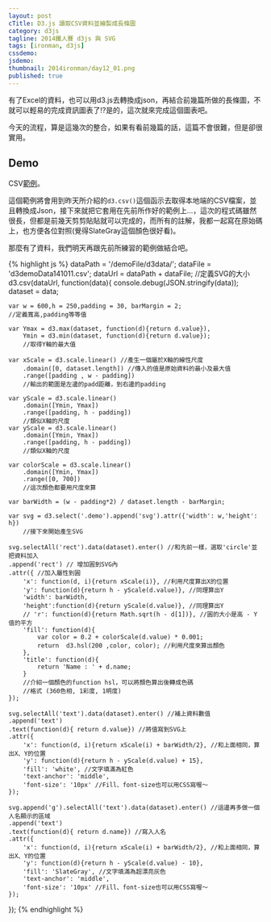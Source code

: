 ```yaml
---
layout: post
cTitle: D3.js 讀取CSV資料並繪製成長條圖
category: d3js
tagline: 2014鐵人賽 d3js 與 SVG
tags: [ironman, d3js]
cssdemo: 
jsdemo: 
thumbnail: 2014ironman/day12_01.png
published: true
---
```


有了Excel的資料，也可以用d3.js去轉換成json，再結合前幾篇所做的長條圖，不就可以輕易的完成資訊圖表了!?是的，這次就來完成這個圖表吧。

<!-- more -->

今天的流程，算是這幾次的整合，如果有看前幾篇的話，這篇不會很難，但是卻很實用。

## Demo

CSV[範例](/demoFile/d3data/d3demoData141011.csv)。

這個範例將會用到昨天所介紹的`d3.csv()`這個函示去取得本地端的CSV檔案，並且轉換成Json，接下來就把它套用在先前所作好的範例上...，這次的程式碼雖然很長，但都是前幾天剪剪貼貼就可以完成的，而所有的註解，我都一起寫在原始碼上，也方便各位對照(覺得SlateGray這個顏色很好看)。


<div class="demo">
	
</div>


那麼有了資料，我們明天再跟先前所練習的範例做結合吧。

{% highlight js %}
dataPath = '/demoFile/d3data/';
dataFile = 'd3demoData141011.csv';
dataUrl = dataPath + dataFile;
//定義SVG的大小
d3.csv(dataUrl, function(data){
	console.debug(JSON.stringify(data));
	dataset = data;

	var w = 600,h = 250,padding = 30, barMargin = 2;
	//定義寬高,padding等等值

	var Ymax = d3.max(dataset, function(d){return d.value}),
		Ymin = d3.min(dataset, function(d){return d.value});
		//取得Y軸的最大值

	var xScale = d3.scale.linear() //產生一個屬於X軸的線性尺度
		.domain([0, dataset.length]) //傳入的值是原始資料的最小及最大值
		.range([padding , w - padding]) 
		//輸出的範圍是左邊的padd距離，到右邊的padding

	var yScale = d3.scale.linear()
		.domain([Ymin, Ymax])
		.range([padding, h - padding])
		//類似X軸的尺度
	var yScale = d3.scale.linear()
		.domain([Ymin, Ymax])
		.range([padding, h - padding])
		//類似X軸的尺度

	var colorScale = d3.scale.linear()
		.domain([Ymin, Ymax])
		.range([0, 700])
		//這次顏色都要用尺度來算

	var barWidth = (w - padding*2) / dataset.length - barMargin;

	var svg = d3.select('.demo').append('svg').attr({'width': w,'height': h})
		//接下來開始產生SVG
		
	svg.selectAll('rect').data(dataset).enter() //和先前一樣，選取'circle'並把資料加入
	.append('rect') // 增加圓到SVG內
	.attr({	//加入屬性到圓
		'x': function(d, i){return xScale(i)}, //利用尺度算出X的位置
		'y': function(d){return h - yScale(d.value)}, //同理算出Y
		'width': barWidth,
		'height':function(d){return yScale(d.value)}, //同理算出Y
		// 'r': function(d){return Math.sqrt(h - d[1])}, //圓的大小是高 - Y值的平方
		'fill': function(d){
			var color = 0.2 + colorScale(d.value) * 0.001;
			return  d3.hsl(200 ,color, color); //利用尺度來算出顏色
		},
		'title': function(d){
			return 'Name : ' + d.name;
		}
		//介紹一個顏色的function hsl，可以將顏色算出後轉成色碼
		//格式 (360色相, 1彩度, 1明度)
	});

	svg.selectAll('text').data(dataset).enter() //補上資料數值
	.append('text') 
	.text(function(d){ return d.value}) //將值寫到SVG上
	.attr({
		'x': function(d, i){return xScale(i) + barWidth/2}, //和上面相同，算出X、Y的位置
		'y': function(d){return h - yScale(d.value) + 15},
		'fill': 'white', //文字填滿為紅色
		'text-anchor': 'middle',
		'font-size': '10px' //Fill、font-size也可以用CSS寫喔～
	});

	svg.append('g').selectAll('text').data(dataset).enter() //這邊再多做一個人名顯示的區域
	.append('text') 
	.text(function(d){ return d.name}) //寫入人名
	.attr({
		'x': function(d, i){return xScale(i) + barWidth/2}, //和上面相同，算出X、Y的位置
		'y': function(d){return h - yScale(d.value) - 10},
		'fill': 'SlateGray', //文字填滿為超漂亮灰色
		'text-anchor': 'middle',
		'font-size': '10px' //Fill、font-size也可以用CSS寫喔～
	});

});
{% endhighlight %}

<script>
dataPath = '/demoFile/d3data/';
dataFile = 'd3demoData141011.csv';
dataUrl = dataPath + dataFile;
//定義SVG的大小
d3.csv(dataUrl, function(data){
	console.debug(JSON.stringify(data));
	dataset = data;

	var w = 600,h = 250,padding = 30, barMargin = 2;
	//定義寬高,padding等等值

	var Ymax = d3.max(dataset, function(d){return d.value}),
		Ymin = d3.min(dataset, function(d){return d.value});
		//取得Y軸的最大值

	var xScale = d3.scale.linear() //產生一個屬於X軸的線性尺度
		.domain([0, dataset.length]) //傳入的值是原始資料的最小及最大值
		.range([padding , w - padding]) 
		//輸出的範圍是左邊的padd距離，到右邊的padding

	var yScale = d3.scale.linear()
		.domain([Ymin, Ymax])
		.range([padding, h - padding])
		//類似X軸的尺度
	var yScale = d3.scale.linear()
		.domain([Ymin, Ymax])
		.range([padding, h - padding])
		//類似X軸的尺度

	var colorScale = d3.scale.linear()
		.domain([Ymin, Ymax])
		.range([0, 700])
		//這次顏色都要用尺度來算

	var barWidth = (w - padding*2) / dataset.length - barMargin;

	var svg = d3.select('.demo').append('svg').attr({'width': w,'height': h})
		//接下來開始產生SVG
		
	svg.selectAll('rect').data(dataset).enter() //和先前一樣，選取'circle'並把資料加入
	.append('rect') // 增加圓到SVG內
	.attr({	//加入屬性到圓
		'x': function(d, i){return xScale(i)}, //利用尺度算出X的位置
		'y': function(d){return h - yScale(d.value)}, //同理算出Y
		'width': barWidth,
		'height':function(d){return yScale(d.value)}, //同理算出Y
		// 'r': function(d){return Math.sqrt(h - d[1])}, //圓的大小是高 - Y值的平方
		'fill': function(d){
			var color = 0.2 + colorScale(d.value) * 0.001;
			return  d3.hsl(200 ,color, color); //利用尺度來算出顏色
		},
		'title': function(d){
			return 'Name : ' + d.name;
		}
		//介紹一個顏色的function hsl，可以將顏色算出後轉成色碼
		//格式 (360色相, 1彩度, 1明度)
	});

	svg.selectAll('text').data(dataset).enter() //補上資料數值
	.append('text') 
	.text(function(d){ return d.value}) //將值寫到SVG上
	.attr({
		'x': function(d, i){return xScale(i) + barWidth/2}, //和上面相同，算出X、Y的位置
		'y': function(d){return h - yScale(d.value) + 15},
		'fill': 'white', //文字填滿為紅色
		'text-anchor': 'middle',
		'font-size': '10px' //Fill、font-size也可以用CSS寫喔～
	});

	svg.append('g').selectAll('text').data(dataset).enter() //這邊再多做一個人名顯示的區域
	.append('text') 
	.text(function(d){ return d.name}) //寫入人名
	.attr({
		'x': function(d, i){return xScale(i) + barWidth/2}, //和上面相同，算出X、Y的位置
		'y': function(d){return h - yScale(d.value) - 10},
		'fill': 'SlateGray', //文字填滿為超漂亮灰色
		'text-anchor': 'middle',
		'font-size': '10px' //Fill、font-size也可以用CSS寫喔～
	});

});

</script>


	


